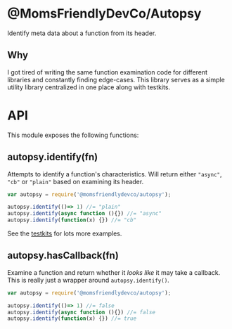 @MomsFriendlyDevCo/Autopsy
==========================
Identify meta data about a function from its header.


Why
---
I got tired of writing the same function examination code for different libraries and constantly finding edge-cases.
This library serves as a simple utility library centralized in one place along with testkits.


API
===
This module exposes the following functions:


autopsy.identify(fn)
--------------------
Attempts to identify a function's characteristics.
Will return either `"async"`, `"cb"` or `"plain"` based on examining its header.

```javascript
var autopsy = require('@momsfriendlydevco/autopsy');

autopsy.identify(()=> 1) //= "plain"
autopsy.identify(async function (){}) //= "async"
autopsy.identify(function(x) {}) //= "cb"
```

See the [testkits](./test/test.js) for lots more examples.


autopsy.hasCallback(fn)
-----------------------
Examine a function and return whether it *looks like* it may take a callback.
This is really just a wrapper around `autopsy.identify()`.

```javascript
var autopsy = require('@momsfriendlydevco/autopsy');

autopsy.identify(()=> 1) //= false
autopsy.identify(async function (){}) //= false
autopsy.identify(function(x) {}) //= true
```
